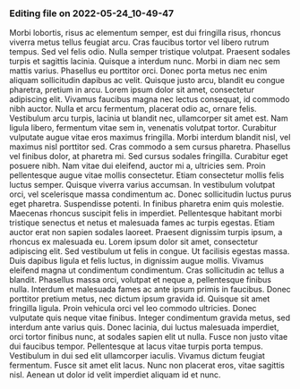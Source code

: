 

### Editing file on 2022-05-24_10-49-47

Morbi lobortis, risus ac elementum semper, est dui fringilla risus, rhoncus viverra metus tellus feugiat arcu. Cras faucibus tortor vel libero rutrum tempus. Sed vel felis odio. Nulla semper tristique volutpat. Praesent sodales turpis et sagittis lacinia. Quisque a interdum nunc. Morbi in diam nec sem mattis varius. Phasellus eu porttitor orci. Donec porta metus nec enim aliquam sollicitudin dapibus ac velit. Quisque justo arcu, blandit eu congue pharetra, pretium in arcu. Lorem ipsum dolor sit amet, consectetur adipiscing elit. Vivamus faucibus magna nec lectus consequat, id commodo nibh auctor. Nulla et arcu fermentum, placerat odio ac, ornare felis. Vestibulum arcu turpis, lacinia ut blandit nec, ullamcorper sit amet est. Nam ligula libero, fermentum vitae sem in, venenatis volutpat tortor. Curabitur vulputate augue vitae eros maximus fringilla.
Morbi interdum blandit nisl, vel maximus nisl porttitor sed. Cras commodo a sem cursus pharetra. Phasellus vel finibus dolor, at pharetra mi. Sed cursus sodales fringilla. Curabitur eget posuere nibh. Nam vitae dui eleifend, auctor mi a, ultricies sem. Proin pellentesque augue vitae mollis consectetur. Etiam consectetur mollis felis luctus semper.
Quisque viverra varius accumsan. In vestibulum volutpat orci, vel scelerisque massa condimentum ac. Donec sollicitudin luctus purus eget pharetra. Suspendisse potenti. In finibus pharetra enim quis molestie. Maecenas rhoncus suscipit felis in imperdiet. Pellentesque habitant morbi tristique senectus et netus et malesuada fames ac turpis egestas. Etiam auctor erat non sapien sodales laoreet. Praesent dignissim turpis ipsum, a rhoncus ex malesuada eu. Lorem ipsum dolor sit amet, consectetur adipiscing elit. Sed vestibulum ut felis in congue. Ut facilisis egestas massa. Duis dapibus ligula et felis luctus, in dignissim augue mollis. Vivamus eleifend magna ut condimentum condimentum. Cras sollicitudin ac tellus a blandit. Phasellus massa orci, volutpat et neque a, pellentesque finibus nulla.
Interdum et malesuada fames ac ante ipsum primis in faucibus. Donec porttitor pretium metus, nec dictum ipsum gravida id. Quisque sit amet fringilla ligula. Proin vehicula orci vel leo commodo ultricies. Donec vulputate quis neque vitae finibus. Integer condimentum gravida metus, sed interdum ante varius quis. Donec lacinia, dui luctus malesuada imperdiet, orci tortor finibus nunc, at sodales sapien elit ut nulla. Fusce non justo vitae dui faucibus tempor. Pellentesque at lacus vitae turpis porta tempus. Vestibulum in dui sed elit ullamcorper iaculis. Vivamus dictum feugiat fermentum. Fusce sit amet elit lacus. Nunc non placerat eros, vitae sagittis nisl. Aenean ut dolor id velit imperdiet aliquam id et nunc.


